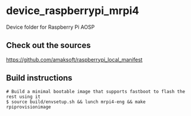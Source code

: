 # device_raspberrypi_mrpi4
Device folder for Raspberry Pi AOSP


## Check out the sources
https://github.com/amaksoft/raspberrypi_local_manifest


## Build instructions
```
# Build a minimal bootable image that supports fastboot to flash the rest using it
$ source build/envsetup.sh && lunch mrpi4-eng && make rpiprovisionimage
```
